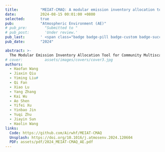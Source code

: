 ```yaml
---
title:          "MEIAT-CMAQ: A modular emission inventory allocation tool for Community Multiscale Air Quality Model"
date:           2024-08-15 00:01:00 +0800
selected:       true
pub:            "Atmospheric Environment (AE)"
# pub_pre:        "Submitted to "
# pub_post:       'Under review.'
pub_last:       ' <span class="badge badge-pill badge-custom badge-success">Spotlight</span>'
pub_date:       "2024"

abstract: >-
  The Modular Emission Inventory Allocation Tool for Community Multiscale Air Quality Model (MEIAT-CMAQ) refines emission inventories by providing detailed spatial (horizontal and vertical), temporal, and species allocations, enhancing the accuracy of CMAQ performance. Its efficient algorithm and modular design offer flexibility for managing both gridded and tabulated inventories, widely used in various sectors. In addition, the shapefiles with specific shapes supported by MEIAT-CMAQ can address the allocation challenges in transportation emissions. The evaluation of MEIAT-CMAQ, using model-ready inventories before (BASE scenario), and after allocation without (EXPR scenario) or with (EXPR-V scenario) vertical allocation, demonstrates significant improvements in the mean bias (MB) of gaseous pollutants (O<sub>3</sub>, NO<sub>2</sub>, CO). In both the EXPR and EXPR-V scenarios, the MB for O<sub>3</sub> exhibits notable enhancements, with respective improvements of 5.7% and 26.9%. For NO<sub>2</sub>, corresponding MB improvements are even more pronounced, reaching 27.6% and 61.7% in the EXPR and EXPR-V scenarios, respectively. Likewise, enhancements are observed in the MBs of CO, demonstrating increases of 8.4% and 45.2% in the EXPR and EXPR-V scenarios, respectively. Moreover, with regard to spatial accuracy, the incorporation of the MEIAT-CMAQ model yields significant improvements. Specifically, in the EXPR scenarios, spatial accuracy for O<sub>3</sub> and NO<sub>2</sub> demonstrates respective enhancements of 13.5% and 9.5%. Furthermore, the inclusion of vertical allocation leads to additional enhancements in CO, NO<sub>2</sub>, and PM<sub>2.5</sub>, resulting in improvements of 17.6%, 16.6%, and 23.2%, respectively. MEIAT-CMAQ provides an efficient method for transforming coarse-resolution emission inventories into high-resolution files directly useable in the model, offering enhanced flexibility for users to select any period for generating model-ready emission files. This capability provides substantial technical support for automating processes within business departments and significantly improves the performance of high-resolution modeling and forecasting.
# cover:          assets/images/covers/cover3.jpg
authors:
  - Haofan Wang
  - Jiaxin Qiu
  - Yiming Liu#
  - Qi Fan
  - Xiao Lu
  - Yang Zhang
  - Kai Wu
  - Ao Shen
  - Yifei Xu
  - Yinbao Jin
  - Yuqi Zhu
  - Jiayin Sun
  - Haolin Wang
links:
  Code: https://github.com/Airwhf/MEIAT-CMAQ
  Unsplash: https://doi.org/10.1016/j.atmosenv.2024.120604
  PDF: assets/pdf/2024_MEIAT-CMAQ_AE.pdf
---
```

